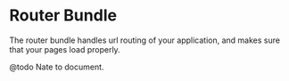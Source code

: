 Router Bundle
=============
The router bundle handles url routing of your application, and makes sure that your pages load properly.

@todo Nate to document.